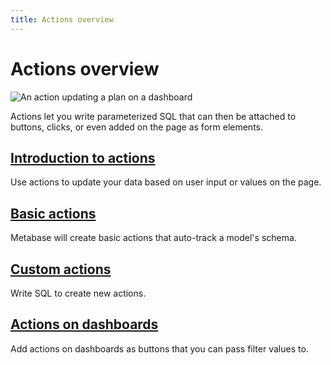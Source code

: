 ```yaml
---
title: Actions overview
---
```


# Actions overview

![An action updating a plan on a dashboard](./images/dashboard-action.gif)

Actions let you write parameterized SQL that can then be attached to buttons, clicks, or even added on the page as form elements.

## [Introduction to actions ](./introduction.md)

Use actions to update your data based on user input or values on the page.

## [Basic actions](./basic.md)

Metabase will create basic actions that auto-track a model's schema.

## [Custom actions](./custom.md)

Write SQL to create new actions.

## [Actions on dashboards](../dashboards/actions.md)

Add actions on dashboards as buttons that you can pass filter values to.